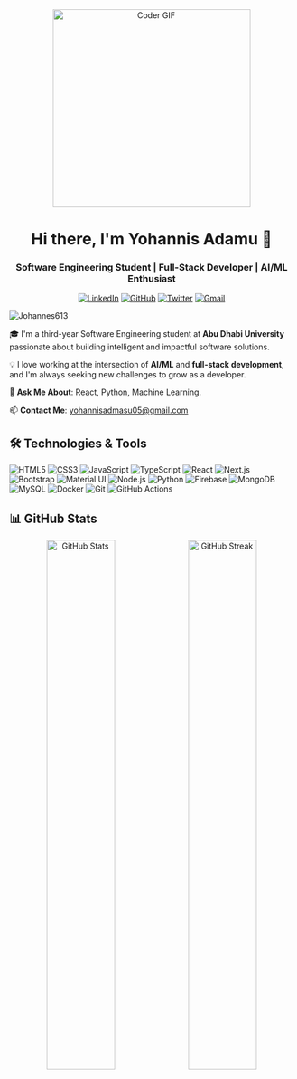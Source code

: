 <div align="center">
  <img src="https://media.giphy.com/media/qgQUggAC3Pfv687qPC/giphy.gif" width="350" alt="Coder GIF"/>
  
  # Hi there, I'm Yohannis Adamu 👋  
  ### Software Engineering Student | Full-Stack Developer | AI/ML Enthusiast

  [![LinkedIn](https://img.shields.io/badge/LinkedIn-0077B5?style=flat-square&logo=linkedin&logoColor=white)](https://www.linkedin.com/in/yohannis-adamu-1837832b9)
  [![GitHub](https://img.shields.io/badge/GitHub-181717?style=flat-square&logo=github&logoColor=white)](https://github.com/Johannes613)
  [![Twitter](https://img.shields.io/badge/Twitter-1DA1F2?style=flat-square&logo=twitter&logoColor=white)](https://x.com/john40336738581)
  [![Gmail](https://img.shields.io/badge/Gmail-D14836?style=flat-square&logo=gmail&logoColor=white)](mailto:yohannisadmasu05@gmail.com)
</div>



<p align="left">
  <img src="https://komarev.com/ghpvc/?username=Johannes613&label=Profile%20views&color=0e75b6&style=flat" alt="Johannes613" />
</p>

🎓 I'm a third-year Software Engineering student at **Abu Dhabi University** passionate about building intelligent and impactful software solutions.

💡 I love working at the intersection of **AI/ML** and **full-stack development**, and I'm always seeking new challenges to grow as a developer.

💬 **Ask Me About**: React, Python, Machine Learning.

📫 **Contact Me**: yohannisadmasu05@gmail.com


## 🛠️ Technologies & Tools


![HTML5](https://img.shields.io/badge/html5-%23E34F26.svg?style=for-the-badge&logo=html5&logoColor=white)
![CSS3](https://img.shields.io/badge/css3-%231572B6.svg?style=for-the-badge&logo=css3&logoColor=white)
![JavaScript](https://img.shields.io/badge/javascript-%23323330.svg?style=for-the-badge&logo=javascript&logoColor=%23F7DF1E)
![TypeScript](https://img.shields.io/badge/typescript-%23007ACC.svg?style=for-the-badge&logo=typescript&logoColor=white)
![React](https://img.shields.io/badge/react-%2320232a.svg?style=for-the-badge&logo=react&logoColor=%2361DAFB)
![Next.js](https://img.shields.io/badge/next.js-black?style=for-the-badge&logo=next.js&logoColor=white)
![Bootstrap](https://img.shields.io/badge/bootstrap-%23563D7C.svg?style=for-the-badge&logo=bootstrap&logoColor=white)
![Material UI](https://img.shields.io/badge/materialui-%230081CB.svg?style=for-the-badge&logo=material-ui&logoColor=white)
![Node.js](https://img.shields.io/badge/node.js-6DA55F?style=for-the-badge&logo=node.js&logoColor=white)
![Python](https://img.shields.io/badge/python-3670A0?style=for-the-badge&logo=python&logoColor=ffdd54)
![Firebase](https://img.shields.io/badge/firebase-%23039BE5.svg?style=for-the-badge&logo=firebase)
![MongoDB](https://img.shields.io/badge/MongoDB-%234ea94b.svg?style=for-the-badge&logo=mongodb&logoColor=white)
![MySQL](https://img.shields.io/badge/mysql-%2300000f.svg?style=for-the-badge&logo=mysql&logoColor=white)
![Docker](https://img.shields.io/badge/docker-%230db7ed.svg?style=for-the-badge&logo=docker&logoColor=white)
![Git](https://img.shields.io/badge/git-%23F05033.svg?style=for-the-badge&logo=git&logoColor=white)
![GitHub Actions](https://img.shields.io/badge/github%20actions-%232671E5.svg?style=for-the-badge&logo=githubactions&logoColor=white)



## 📊 GitHub Stats

<div align="center">
  <img src="https://github-readme-stats.vercel.app/api?username=Johannes613&show_icons=true&theme=radical&hide_border=true&count_private=true" width="49%" alt="GitHub Stats"/>
  <img src="https://github-readme-streak-stats.herokuapp.com?user=Johannes613&theme=radical&hide_border=true" width="49%" alt="GitHub Streak"/>
</div>



